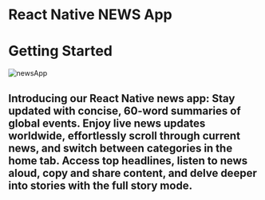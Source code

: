 # React Native NEWS App
# Getting Started

![newsApp](https://github.com/acepraveen/React-Native-NEWS-App/assets/53901682/359fe973-b39e-4672-8618-8bcd432dd28b)

## Introducing our React Native news app: Stay updated with concise, 60-word summaries of global events. Enjoy live news updates worldwide, effortlessly scroll through current news, and switch between categories in the home tab. Access top headlines, listen to news aloud, copy and share content, and delve deeper into stories with the full story mode.


